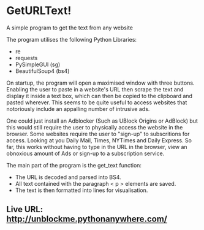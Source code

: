 # GetURLText!

A simple program to get the text from any website

The program utilises the following Python Libraries:

- re
- requests
- PySimpleGUI (sg)
- BeautifulSoup4 (bs4)

On startup, the program will open a maximised window with three buttons. Enabling the user to paste in a website's URL then scrape the text and display it inside a text box, which can then be copied to the clipboard and pasted wherever. This seems to be quite useful to access websites that notoriously include an appalling number of intrusive ads.

One could just install an Adblocker (Such as UBlock Origins or AdBlock) but this would still require the user to physically access the website in the browser. Some websites require the user to "sign-up" to subscritions for access. Looking at you Daily Mail, Times, NYTimes and Daily Express. So far, this works without having to type in the URL in the browser, view an obnoxious amount of Ads or sign-up to a subscription service.

The main part of the program is the get_text function:

- The URL is decoded and parsed into BS4.
- All text contained with the paragraph < p > elements are saved.
- The text is then formatted into lines for visualisation.

## Live URL: http://unblockme.pythonanywhere.com/
